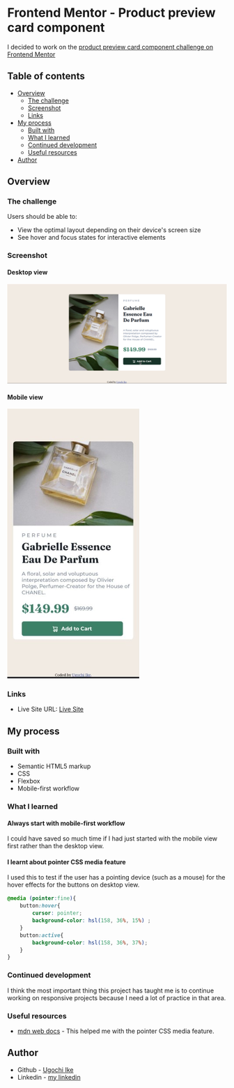 # Frontend Mentor - Product preview card component

I decided to work on the [product preview card component challenge on Frontend Mentor](https://www.frontendmentor.io/challenges/product-preview-card-component-GO7UmttRfa)

## Table of contents

- [Overview](#overview)
  - [The challenge](#the-challenge)
  - [Screenshot](#screenshot)
  - [Links](#links)
- [My process](#my-process)
  - [Built with](#built-with)
  - [What I learned](#what-i-learned)
  - [Continued development](#continued-development)
  - [Useful resources](#useful-resources)
- [Author](#author)



## Overview

### The challenge

Users should be able to:

- View the optimal layout depending on their device's screen size
- See hover and focus states for interactive elements

### Screenshot

#### Desktop view

![](/screenshots/desktop-screenshot.png)

#### Mobile view

![](/screenshots/mobile-screenshot.jpg)

### Links

- Live Site URL: [Live Site](https://noneofurbuzz.github.io/product-preview-card-component/)

## My process

### Built with

- Semantic HTML5 markup
- CSS
- Flexbox
- Mobile-first workflow

### What I learned

#### Always start with mobile-first workflow

I could have saved so much time if I had just started with the mobile view first rather than the desktop view.

#### I learnt about pointer CSS media feature 

I used this to test if the user has a pointing device (such as a mouse) for the hover effects for the buttons on desktop view.

```css
@media (pointer:fine){
    button:hover{
        cursor: pointer;
        background-color: hsl(158, 36%, 15%) ;
    }
    button:active{
        background-color: hsl(158, 36%, 37%);
    }
}
```
### Continued development

I think the most important thing this project has taught me is to continue working on responsive projects because I need a lot of practice in that area.

### Useful resources

- [mdn web docs](https://developer.mozilla.org/en-US/docs/Web/CSS/@media/pointer) - This helped me with the pointer CSS media feature.

## Author

- Github - [Ugochi Ike](https://github.com/noneofurbuzz)
- Linkedin - [my linkedin](https://www.linkedin.com/in/ugochi-ike-0647aa244/)

